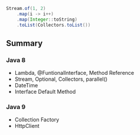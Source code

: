```java
Stream.of(1, 2)
    .map(i -> i++)
    .map(Integer::toString)
    .toList(Collectors.toList())
```
## Summary
### Java 8
- Lambda, @FuntionalInterface, Method Reference
- Stream, Optional, Collectors, parallel()
- DateTime
- Interface Default Method
### Java 9
- Collection Factory
- HttpClient
### 